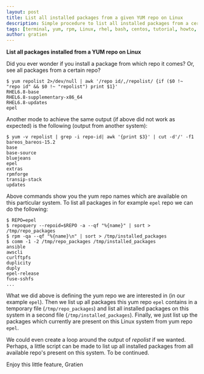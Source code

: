 ```yaml
---
layout: post
title: List all installed packages from a given YUM repo on Linux
description: Simple procedure to list all installed packages from a certain YUM repo on Linux
tags: [terminal, yum, rpm, Linux, rhel, bash, centos, tutorial, howto, it3 consultants]
author: gratien
---
```


<strong>List all packages installed from a YUM repo on Linux</strong>

Did you ever wonder if you install a package from which repo it comes? Or, see all packages from a certain repo?

    $ yum repolist 2>/dev/null | awk '/repo id/,/repolist/ {if ($0 !~ "repo id" && $0 !~ "repolist") print $1}'
    RHEL6.8-base
    RHEL6.8-supplementary-x86_64
    RHEL6.8-updates
    epel

Another mode to achieve the same output (if above did not work as expected) is the following (output from another system):

    $ yum -v repolist | grep -i repo-id| awk '{print $3}' | cut -d'/' -f1
    bareos_bareos-15.2
    base
    base-source
    bluejeans
    epel
    extras
    rpmforge
    transip-stack
    updates

Above commands show you the yum repo names which are available on this particular system. To list all packages in
for example `epel` repo we can do the following:

    $ REPO=epel
    $ repoquery --repoid=$REPO -a --qf "%{name}" | sort > /tmp/repo_packages
    $ rpm -qa --qf "%{name}\n" | sort > /tmp/installed_packages
    $ comm -1 -2 /tmp/repo_packages /tmp/installed_packages
    ansible
    awscli
    curlftpfs
    duplicity
    duply
    epel-release
    fuse-sshfs
    ...


What we did above is defining the yum repo we are interested in (in our example `epel`). Then we list up all packages this yum repo `epel` contains in a temporary file (`/tmp/repo_packages`) and list all installed packages on this system in a second file (`/tmp/installed_packages`). Finally, we just list up the packages which currently are present on this Linux system from yum repo `epel`.

We could even create a loop around the output of *repolist* if we wanted. Perhaps, a little script can be made to list up all installed packages from all available repo's present on this system. To be continued.

Enjoy this little feature,
Gratien
